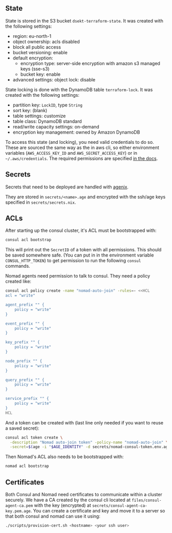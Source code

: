 ## State

State is stored in the S3 bucket `dsekt-terraform-state`. It was created with the following settings:
- region: eu-north-1
- object ownership: acls disabled
- block all public access
- bucket versioning: enable
- default encryption:
  - encryption type: server-side encryption with amazon s3 managed keys (sse-s3)
  - bucket key: enable
- advanced settings: object lock: disable

State locking is done with the DynamoDB table `terraform-lock`. It was created with the following settings:
- partition key: `LockID`, type `String`
- sort key: (blank)
- table settings: customize
- table class: DynamoDB standard
- read/write capacity settings: on-demand
- encryption key management: owned by Amazon DynamoDB

To access this state (and locking), you need valid credentials to do so. These are sourced the same way as the in aws cli, so either environment variables (`AWS_ACCESS_KEY_ID` and `AWS_SECRET_ACCESS_KEY`) or in `~/.aws/credentials`. The required permissions are specified [in the docs](https://developer.hashicorp.com/terraform/language/settings/backends/s3).

## Secrets

Secrets that need to be deployed are handled with [agenix](https://github.com/ryantm/agenix).

They are stored in `secrets/<name>.age` and encrypted with the ssh/age keys specified in `secrets/secrets.nix`.

## ACLs

After starting up the consul cluster, it's ACL must be bootstrapped with:
```sh
consul acl bootstrap
```
This will print out the `SecretID` of a token with all permissions. This should be saved somewhere safe. (You can put in in the environment variable `CONSUL_HTTP_TOKEN`) to get permission to run the following `consul` commands.

Nomad agents need permission to talk to consul. They need a policy created like:
```sh
consul acl policy create -name "nomad-auto-join" -rules=- <<HCL
acl = "write"

agent_prefix "" {
    policy = "write"
}

event_prefix "" {
    policy = "write"
}

key_prefix "" {
    policy = "write"
}

node_prefix "" {
    policy = "write"
}

query_prefix "" {
    policy = "write"
}

service_prefix "" {
    policy = "write"
}
HCL
```

And a token can be created with (last line only needed if you want to reuse a saved secret):
```sh
consul acl token create \
  -description "Nomad auto-join token" -policy-name "nomad-auto-join" \
  -secret=$(age -i "$AGE_IDENTITY" -d secrets/nomad-consul-token.env.age | awk -F= '{print $2}')
```

Then Nomad's ACL also needs to be bootstrapped with:
```sh
nomad acl bootstrap
```

## Certificates

Both Consul and Nomad need certificates to communicate within a cluster securely. We have a CA created by the consul cli located at `files/consul-agent-ca.pem` with the key (encrypted) at `secrets/consul-agent-ca-key.pem.age`. You can create a certificate and key and move it to a server so that both consul and nomad can use it using:
```sh
./scripts/provision-cert.sh <hostname> <your ssh user>
```
